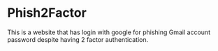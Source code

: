 # Phish2Factor
This is a website that has login with google for phishing Gmail account password despite having 2 factor authentication.
